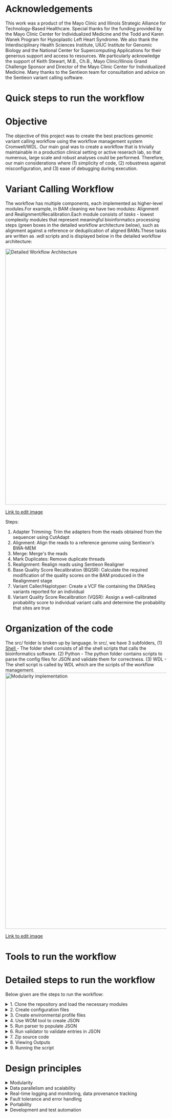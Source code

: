 # Acknowledgements

This work was a product of the Mayo Clinic and Illinois Strategic Alliance for Technology-Based Healthcare. Special thanks for the funding provided by the Mayo Clinic Center for Individualized Medicine and the Todd and Karen Wanek Program for Hypoplastic Left Heart Syndrome. We also thank the Interdisciplinary Health Sciences Institute, UIUC Institute for Genomic Biology and the National Center for Supercomputing Applications for their generous support and access to resources. We particularly acknowledge the support of Keith Stewart, M.B., Ch.B., Mayo Clinic/Illinois Grand Challenge Sponsor and Director of the Mayo Clinic Center for Individualized Medicine. Many thanks to the Sentieon team for consultation and advice on the Sentieon variant calling software.

# Quick steps to run the workflow

# Objective

The objective of this project was to create the best practices genomic variant calling workflow using the workflow management system Cromwell/WDL. Our main goal was to create a workflow that is trivially maintainable in a production clinical setting or active reserach lab, so that numerous, large scale and robust analyses could be performed. Therefore, our main considerations where (1) simplicity of code, (2) robustness against misconfiguration, and (3) ease of debugging during execution.
 
# Variant Calling Workflow

The workflow has multiple components, each implemented as higher-level modules.For example, in BAM cleaning we have two modules: Alignment and Realignment/Recalibration.Each module consists of *tasks* - lowest complexity modules that represent meaningful bioinformatics processing steps (green boxes in the detailed workflow architecture below), such as alignment against a reference or deduplication of aligned BAMs.These tasks are written as .wdl scripts and is displayed below in the detailed workflow architecture:

<img src="https://user-images.githubusercontent.com/43070131/52230023-fa7b8c00-287b-11e9-82d1-2dd6146a1f3b.PNG" alt="Detailed Workflow Architecture" width="800">

<a href ="https://drive.google.com/file/d/1KpT3hou8Sb4zK4M5HzaWF2_7RLUqtWee/view?usp=sharing"> Link to edit image </a>

Steps:
1. Adapter Trimming: Trim the adapters from the reads obtained from the sequencer using CutAdapt
2. Alignment: Align the reads to a reference genome using Sentieon's BWA-MEM
3. Merge: Merge's the reads
3. Mark Duplicates: Remove duplicate threads
4. Realignment: Realign reads using Sentieon Realigner
5. Base Quality Score Recalibration (BQSR): Calculate the required modification of the quality scores on the BAM produced in the Realignment stage
6. Variant Caller/Haplotyper: Create a VCF file containing the DNASeq variants reported for an individual
7. Variant Quality Score Recalibration (VQSR): Assign a well-calibrated probability score to individual variant calls and determine the probability that sites are true

# Organization of the code

The src/ folder is broken up by language. In src/, we have 3 subfolders, (1) <a href ="https://github.com/ncsa/MayomicsVC/blob/master/src/shell/README.md"> Shell </a> - The folder shell consists of all the shell scripts that calls the bioinformatics software.  (2) Python - The python folder contains scripts to parse the config files for JSON and validate them for correctness. (3) WDL - The shell script is called by WDL which are the scripts of the workflow management.
<img src="https://user-images.githubusercontent.com/43070131/52072925-c8042300-254b-11e9-9ea8-42fa71aaa15e.PNG" alt="Modularity implementation" width="800"> 

<a href ="https://drive.google.com/file/d/1KpT3hou8Sb4zK4M5HzaWF2_7RLUqtWee/view?usp=sharing">Link to edit image </a>

# Tools to run the workflow


# Detailed steps to run the workflow
Below given are the steps to run the workflow:
<details>
  <summary> 
    1. Clone the repository and load the necessary modules
  </summary>
  
  a. Visit the MayomicsVC Repository and clone the repository as the sample example given below:
  
  ```bash scripting
  ## Current working directory
     pwd
    /projects/abv/mken/variant_calling_demo
  ```
  ```bash scripting
   ## Clone the repo
    ## Most up to date branch is currently dev
    git clone -b dev https://github.com/ncsa/MayomicsVC.git
  ```
  a. Load the necessary modules
  This workflow requires the cromwell execution engine and Java run
  
  ```bash scripting
  module load /usr/local/apps/bioapps/modules/java/java-1.8
  module load /usr/local/apps/bioapps/modules/cromwell/cromwell-34
  module load /usr/local/apps/bioapps/modules/python/python-3.6.1
  ```
 </details>
 
 <details>
 <summary>
2. Create configuration files
  </summary>
  
  The user needs to provide certain input configuration files to describe the location of the data, tools, and the memory requirements,   to be used in the workflow.
  ```bash scripting
  ## make a config directory
  mkdir Config
  cd Config
  
  ## input parameters
  touch run_info.txt
  
  ## file/software paths and options
  touch tool_info.txt
  
  ## sample names
  touch sample_info.txt
    
  ## memory info
  touch memory_info.txt
  ```
  </details>
  
  <details>
  <summary>
3. Create environmental profile files
  </summary>
  
Senteion requires a license to run. This license is a bash environmental variable, since the Senteion commands are bash commands executed from within the pipeline. An "environmental" profile file is passed in with each task in the workflow, containing the Senteion license environmental variable. The user defined the names of these files in the tool_info.txt config file. For organization purposes, these files should be in the Config directory that was created earlier. The liscense on iForge is used in this example. Following are the necessary environmental profiles in the Config dir:

ls Config/ | grep Profile

AlignEnvProfile.file
BqsrEnvProfile.file
DedupEnvProfile.file
HaplotyperEnvProfile.file
RealignEnvProfile.file
TrimEnvProfile.file
VqsrEnvProfile.file

Each file contains the same thing:

cat Config/AlignEnvProfile.file
export SENTIEON_LICENSE=bwlm3.ncsa.illinois.edu:8989

cat BqsrEnvProfile.file
export SENTIEON_LICENSE=bwlm3.ncsa.illinois.edu:8989

cat DedupEnvProfile.file
export SENTIEON_LICENSE=bwlm3.ncsa.illinois.edu:8989

cat HaplotyperEnvProfile.file
export SENTIEON_LICENSE=bwlm3.ncsa.illinois.edu:8989

cat RealignEnvProfile.file
export SENTIEON_LICENSE=bwlm3.ncsa.illinois.edu:8989

cat TrimEnvProfile.file
export SENTIEON_LICENSE=bwlm3.ncsa.illinois.edu:8989

cat VqsrEnvProfile.file
export SENTIEON_LICENSE=bwlm3.ncsa.illinois.edu:8989

</details>

<details>
<summary>
4. Use WOM tool to create JSON
</summary>
  
WDL will use a json file to read in the locations data. The user first generates a json with the necessary input keys. The values will be added later.

```
mkdir Jsons
cd MayomicsVC
java -jar ${WOMTOOL} inputs src/wdl/GermlineMasterWorkflow.wdl > ../Jsons
/GermlineMasterWorkflow.json
```
The JSON needs to be filled in with the below commands

```
cat ../Jsons/GermlineMasterWorkflow.json
{
"GermlineMasterWF.realign.RealignSoftMemLimit": "String",
"GermlineMasterWF.bqsr.DebugMode": "String",
....
"GermlineMasterWF.dedup.DedupSoftMemLimit": "String",
"GermlineMasterWF.merge.BashSharedFunctions": "File"
}
```
</details>  
<details>
<summary>
5. Run parser to populate JSON
</summary>

Go to MayomicsVC and run the following bash command

```
 python src/python/config_parser.py -i ~/Config/run_info.txt -i ~/Config/sample_info.txt -i ~/Config/tool_info.txt --jsonTemplate ~/Jsons/<test_name>.json.tmpl -o ~/Jsons/<test_name>.json
```
</details>

<details>
<summary>
6. Run validator to validate entries in JSON
</summary>
In order for the workflow to run successfully, the variable types of the input variables must be what the Cromwell expects from the WDL code. We have writted another python script to ensure that this is the case.Pass in the newly filled in json file, and the key_types file from the repository:
  
```
python MayomicsVC/src/python/key_validator.py -i Jsons
/GermlineMasterWorkflow.FilledIn.json --KeyTypeFile MayomicsVC/key_types.
json
```

</details>

<details>
<summary>
 7. Zip source code </summary>
  
When calling tasks from within workflows, one has to use the "import" statement and explicitly refer to the task using the specific folder path leading to it. In order for Cromwell to know the paths of the task scripts, it is necessary to point to the scripts when executing the entire workflow.
This is done by passing in a zip archive containing all the scripts in there respective directories with the -p option when running the workflow (This archive will be used when executing the whole workflow later). Since the WDL code is written with the known locations of the task scripts in the repository, you can simply zip the files within the MayomicsVS. Make sure to cd into the directory before zipping though, or else the file pahts will not be corect.The workflow won't run correctly if the zip file is created in the wrong directory.

```
cd MayomicsVC
zip -r MayomicsVC.zip ./
mv MayomicsVC.zip ../
cd ../
```
</details>

<details>
<summary>
8. Viewing Outputs
</summary>
  
The outputs are in the delivery folders. From the Alignment Block, a BAM is produced, and from the HaplotyperVC block, a VCF and index is produced:

```
ls Delivery/Alignment/
GermlineMasterWorkflow.FilledIn.json NEAT_synthetic.bam NEAT_synthetic.
bam.bai
ls Delivery/HaplotyperVC/
GermlineMasterWorkflow.FilledIn.json NEAT_synthetic.vcf NEAT_synthetic.
vcf.idx
```
</details>

<details>
<summary>
9. Running the script </summary>
  
```  
java -jar $CROMWELL run <full_path_to_wdl_file>.wdl -i ~/Jsons/<test_name>.json -p MayomicsVC.zip
java -jar $WOMTOOL inputs src/wdl_scripts/Alignment/TestTasks/Runtrim_sequences.wdl > ~/Jsons/TestTrimSequences.json.tmpl
java -jar $CROMWELL run MayomicsVC/src/wdl_scripts/Alignment/TestTasks/Runtrim_sequences.wdl -i ~/Jsons/TestTrimSequences.json -p MayomicsVC.zip
```

</details>



# Design principles

<details>
<summary>
Modularity
 </summary>
Due to the complexity of the variant calling workflow, we break it up into modules to make it as easy to develop and maintain as possible.Thus, each bioinformatics step is its own module.WDL makes this easy by defining "tasks" and "workflows." Tasks
in our case wrap individual bioinformatics steps. These individual tasks are strung together into a master workflow: e.g. Germline or Somatic.

Below given are the reasons for a modular design:
* Flexibility:
    * Can execute any part of the workflow
    * Useful for testing or after failure
    * Can swap tools in and out for every task based on user's choice
* Optimal resource utilization: can specify ideal number of nodes, walltime, etc. for every stage
* Maintainability: 
    * Can edit modules without breaking the rest of the workflow 
    * Modules like QC and user notification, which serve as plug-ins for other modules, can be changed without updating multiple places       in the workflow
The sections below explain in detial the implementation and benefits of our approach.
</details>

<details>
 <summary>
 Data parallelism and scalability
 </summary>
Normally, the variant calling workflow must support repetitive fans and merges in the code (conditional on user choice in the runfile):
* Splitting of the input sequencing data into chunks, performing alignment in parallel on all chunks, 
and merging the aligned files per sample for sorting and deduplication
* Splitting of aligned/dedupped BAMs for parallel realignment and recalibration per chromosome.
This is because GATK3 was not fast enough to work on a whole human genome without chunking whereas GATK4 already runs faster without chunking the data and will be faster still in the future. Additionally, the Sentieon implementation is very fast as well. Thus, we chose to keep the workflow very simple for maintainability.We do not chunk the input fastq. The workflow is implemented on a per sample basis and trimming and alignment is performed in parallel on multiple lanes. Cromwell takes care of parallelization and scalability behind the scences. We provision user control of threading and memory options for every step.
</details>

<details>
 <summary>
 Real-time logging and monitoring, data provenance tracking
 </summary>
 
The workflow should have a good system for logging and monitoring progress of the jobs. 
At any moment during the run, the analyst should be able to assess: 
* Stage of the workflow is running for every sample batch 
* Samples may have failed and why 

Additionally, a well-structured post-analysis record of all events 
executed on each sample is necessary to ensure reproducibility of 
the analysis. 

Cromwell provides for most of these via the output folder structure and logs. We have added an extra layer of logging and error reporting, described below in implementation.
</details>

<details>
 <summary>
 Fault tolerance and error handling
 </summary>
 
The workflow must be robust against hardware/software/data failure. It should:
* Give the user the option to fail or continue the whole workflow when something goes wrong with one of the samples
* Have the ability to move a task to a spare node in the event of hardware failure.

The latter is a function of Cromwell, but the workflow should support it by requesting a few extra nodes (beyond the nodes required based on user specifications).

To prevent avoidable failures and resource waste, the workflow should: 
* Check that all the sample files exist and have nonzero size before the workflow runs
* Check that all executables exist and have the right permissions before the workflow runs
* After running each module, check that output was actualy produced and has nonzero size
* Perform QC on each output file, write results into log, give user option to continue even if QC failed.
</details>

<details>
 <summary>
 Portability
 </summary>
The aim of this design principle is that a developer should be able to write a workflow once and then deploy it in many 
environments. For a workflow as complex as genomic variant calling, having to change and adapt for each different cluster is extremely 
counterproductive. Hence, the workflow should be able to port smoothly among the following three kinds of systems:
* grid clusters with PBS Torque
* grid clusters with OGE
* AWS
</details>

<details>
 <summary>
 Development and test automation 
</summary>
The workflow should be constructed in such a way as to support multiple levels of automated testing:
* Individual task testing on each task
* Integration testing for each codepath in each workflow stage
* Integration testing for the main (i.e. most used) codepath in the workflow
 </details>
